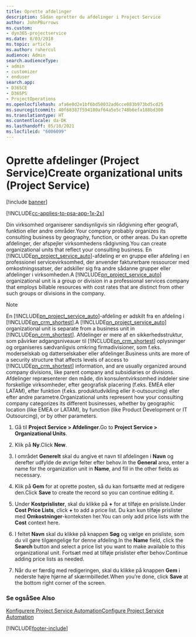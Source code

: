 ```yaml
---
title: Oprette afdelinger
description: Sådan opretter du afdelinger i Project Service
author: JohnPBurrows
ms.custom:
- dyn365-projectservice
ms.date: 8/03/2018
ms.topic: article
ms.author: ruhercul
audience: Admin
search.audienceType:
- admin
- customizer
- enduser
search.app:
- D365CE
- D365PS
- ProjectOperations
ms.openlocfilehash: afa6e0d2e1bf6bd50032ad6cce083b973bd5cd25
ms.sourcegitcommit: 40f68387f594180af64a5e5c748b6efa188bd300
ms.translationtype: HT
ms.contentlocale: da-DK
ms.lasthandoff: 05/10/2021
ms.locfileid: "6006099"
---
```

# <a name="create-organizational-units-project-service"></a><span data-ttu-id="457af-103">Oprette afdelinger (Project Service)</span><span class="sxs-lookup"><span data-stu-id="457af-103">Create organizational units (Project Service)</span></span>

[!include [banner](../includes/psa-now-project-operations.md)]

[!INCLUDE[cc-applies-to-psa-app-1x-2x](../includes/cc-applies-to-psa-app-1x-2x.md)]

<span data-ttu-id="457af-104">Din virksomhed organiserer sandsynligvis sin rådgivning efter geografi, funktion eller andre områder.</span><span class="sxs-lookup"><span data-stu-id="457af-104">Your company probably organizes its consulting business by geography, function, or other areas.</span></span> <span data-ttu-id="457af-105">Du kan oprette afdelinger, der afspejler virksomhedens rådgivning.</span><span class="sxs-lookup"><span data-stu-id="457af-105">You can create organizational units that reflect your consulting business.</span></span> <span data-ttu-id="457af-106">En [!INCLUDE[pn_project_service_auto](../includes/pn-project-service-auto.md)]-afdeling er en gruppe eller afdeling i en professionel servicevirksomhed, der anvender fakturerbare ressourcer med omkostningssatser, der adskiller sig fra andre sådanne grupper eller afdelinger i virksomheden.</span><span class="sxs-lookup"><span data-stu-id="457af-106">A [!INCLUDE[pn_project_service_auto](../includes/pn-project-service-auto.md)] organizational unit is a group or division in a professional services company that employs billable resources with cost rates that are distinct from other such groups or divisions in the company.</span></span>  
  
> [!NOTE]
>  <span data-ttu-id="457af-107">En [!INCLUDE[pn_project_service_auto](../includes/pn-project-service-auto.md)]-afdeling er adskilt fra en afdeling i [!INCLUDE[pn_crm_shortest](../includes/pn-crm-shortest.md)].</span><span class="sxs-lookup"><span data-stu-id="457af-107">A [!INCLUDE[pn_project_service_auto](../includes/pn-project-service-auto.md)] organizational unit is separate from a business unit in [!INCLUDE[pn_crm_shortest](../includes/pn-crm-shortest.md)].</span></span> <span data-ttu-id="457af-108">Afdelinger er mere af en sikkerhedsstruktur, som påvirker adgangsniveauer til [!INCLUDE[pn_crm_shortest](../includes/pn-crm-shortest.md)] oplysninger og organiseres sædvanligvis omkring firmadivisioner, som f.eks. moderselskab og datterselskaber eller afdelinger.</span><span class="sxs-lookup"><span data-stu-id="457af-108">Business units are more of a security structure that affects levels of access to [!INCLUDE[pn_crm_shortest](../includes/pn-crm-shortest.md)] information, and are usually organized around company divisions, like parent company and subsidiaries or divisions.</span></span> <span data-ttu-id="457af-109">Afdelinger repræsenterer den måde, din konsulentvirksomhed inddeler sine forskellige virksomheder, efter geografisk placering (f.eks. EMEA eller LATAM), efter funktion (f.eks. produktudvikling eller it-outsourcing) eller efter andre parametre.</span><span class="sxs-lookup"><span data-stu-id="457af-109">Organizational units represent how your consulting company categorizes its different businesses, whether by geographic location (like EMEA or LATAM), by function (like Product Development or IT Outsourcing), or by other parameters.</span></span>  
  
1.  <span data-ttu-id="457af-110">Gå til **Project Service > Afdelinger**.</span><span class="sxs-lookup"><span data-stu-id="457af-110">Go to **Project Service > Organizational Units**.</span></span>  
  
2.  <span data-ttu-id="457af-111">Klik på **Ny**.</span><span class="sxs-lookup"><span data-stu-id="457af-111">Click **New**.</span></span>  
  
3.  <span data-ttu-id="457af-112">I området **Generelt** skal du angive et navn til afdelingen i **Navn** og derefter udfylde de øvrige felter efter behov.</span><span class="sxs-lookup"><span data-stu-id="457af-112">In the **General** area, enter a name for the organization unit in **Name**, and fill in the other fields as necessary.</span></span>  
  
4.  <span data-ttu-id="457af-113">Klik på **Gem** for at oprette posten, så du kan fortsætte med at redigere den.</span><span class="sxs-lookup"><span data-stu-id="457af-113">Click **Save** to create the record so you can continue editing it.</span></span>  
  
5.  <span data-ttu-id="457af-114">Under **Kostprislister**, skal du klikke på **+** for at tilføje en prisliste.</span><span class="sxs-lookup"><span data-stu-id="457af-114">Under **Cost Price Lists**, click **+** to add a price list.</span></span> <span data-ttu-id="457af-115">Du kan kun tilføje prislister med **Omkostninger**-konteksten her.</span><span class="sxs-lookup"><span data-stu-id="457af-115">You can only add price lists with the **Cost** context here.</span></span>  
  
6.  <span data-ttu-id="457af-116">I feltet **Navn** skal du klikke på knappen **Søg** og vælge en prisliste, som du vil gøre tilgængelige for denne afdeling.</span><span class="sxs-lookup"><span data-stu-id="457af-116">In the **Name** field, click the **Search** button and select a price list you want to make available to this organizational unit.</span></span> <span data-ttu-id="457af-117">Fortsæt med at tilføje prislister efter behov.</span><span class="sxs-lookup"><span data-stu-id="457af-117">Continue adding price lists as needed.</span></span>  
  
7.  <span data-ttu-id="457af-118">Når du er færdig med redigeringen, skal du klikke på knappen **Gem** i nederste højre hjørne af skærmbilledet.</span><span class="sxs-lookup"><span data-stu-id="457af-118">When you’re done, click **Save** at the bottom right corner of the screen.</span></span>  
  
### <a name="see-also"></a><span data-ttu-id="457af-119">Se også</span><span class="sxs-lookup"><span data-stu-id="457af-119">See Also</span></span>  
 [<span data-ttu-id="457af-120">Konfigurere Project Service Automation</span><span class="sxs-lookup"><span data-stu-id="457af-120">Configure Project Service Automation</span></span>](../psa/configure.md)


[!INCLUDE[footer-include](../includes/footer-banner.md)]